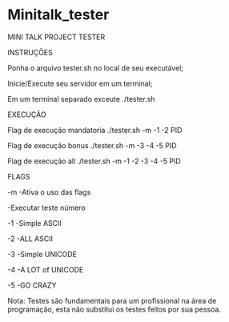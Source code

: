 # Minitalk_tester
MINI TALK PROJECT TESTER

INSTRUÇÕES

Ponha o arquivo tester.sh no local de seu executável;

Inicie/Execute seu servidor em um terminal;

Em um terminal separado exceute ./tester.sh <PID>

EXECUÇÃO

Flag de execução mandatoria ./tester.sh -m -1 -2 PID

Flag de execução bonus ./tester.sh -m -3 -4 -5 PID

Flag de execução all ./tester.sh -m -1 -2 -3 -4 -5 PID

 FLAGS

-m -Ativa o uso das flags

-Executar teste número

-1 -Simple ASCII

-2 -ALL ASCII

-3 -Simple UNICODE

-4 -A LOT of UNICODE

-5 -GO CRAZY

Nota: Testes são fundamentais para um profissional na área de programação, esta não substitui os testes feitos por sua pessoa.
